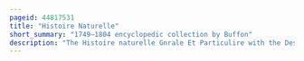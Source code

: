 ```yaml
---
pageid: 44817531
title: "Histoire Naturelle"
short_summary: "1749–1804 encyclopedic collection by Buffon"
description: "The Histoire naturelle Gnrale Et Particulire with the Description Du Cabinet Du Roi is an encyclopaedic Collection of 36 large Volumes written initially by the Comte de Buffon and continued after his Death in eight more Volumes led by Bernard Germain. The Books cover what was known of the 'natural Sciences' at the Time, including what would now be called material Science, Physics, Chemistry and Technology as well as the natural History of Animals."
---
```

